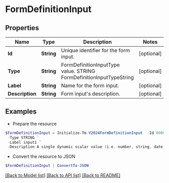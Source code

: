 # FormDefinitionInput
## Properties

Name | Type | Description | Notes
------------ | ------------- | ------------- | -------------
**Id** | **String** | Unique identifier for the form input. | [optional] 
**Type** | **String** | FormDefinitionInputType value. STRING FormDefinitionInputTypeString | [optional] 
**Label** | **String** | Name for the form input. | [optional] 
**Description** | **String** | Form input&#39;s description. | [optional] 

## Examples

- Prepare the resource
```powershell
$FormDefinitionInput = Initialize-Tm.V2024FormDefinitionInput  -Id 00000000-0000-0000-0000-000000000000 `
 -Type STRING `
 -Label input1 `
 -Description A single dynamic scalar value (i.e. number, string, date, etc.) that can be passed into the form for use in conditional logic
```

- Convert the resource to JSON
```powershell
$FormDefinitionInput | ConvertTo-JSON
```

[[Back to Model list]](../README.md#documentation-for-models) [[Back to API list]](../README.md#documentation-for-api-endpoints) [[Back to README]](../README.md)

